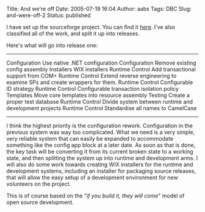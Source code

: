 Title: And we're off
Date: 2005-07-19 16:04
Author: aabs
Tags: DBC
Slug: and-were-off-2
Status: published

I have set up the sourceforge project. You can find it [here](http://sourceforge.net/projects/aabsnorm/). I've also classified all of the work, and split it up into releases.

Here's what will go into release one:

  ----------------- -------------------------------------------------------------------------
  Configuration     Use native .NET configuration
  Configuration     Remove existing config assembly
  Installers        WIX installers
  Runtime Control   Add transactional support from COM+
  Runtime Control   Extend reverse engineering to examine SPs and create wrappers for them.
  Runtime Control   Configurable ID strategy
  Runtime Control   Configurable transaction isolation policy
  Templates         Move core templates into resource assembly
  Testing           Create a proper test database
  Runtime Control   Divide system between runtime and development projects
  Runtime Control   Standardise all names to CamelCase
  ----------------- -------------------------------------------------------------------------

I think the highest priority is the configuration rework. Configuration in the previous system was way too complicated. What we need is a very simple, very reliable system that can easily be expanded to accommodate something like the config app block at a later date. As soon as that is done, the key task will be converting it from its current broken state to a working state, and then splitting the system up into runtime and development arms. I will also do some work towards creating WIX installers for the runtime and development systems, including an installer for packaging source releases, that will allow the easy setup of a development environment for new volunteers on the project.

This is of course based on the "*if you build it, they will come*" model of open source development.
